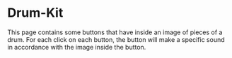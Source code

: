 # Drum-Kit
This page contains some buttons that have inside an image of pieces of a drum.
For each click on each button, the button will make a specific sound in accordance with the image inside the button.

